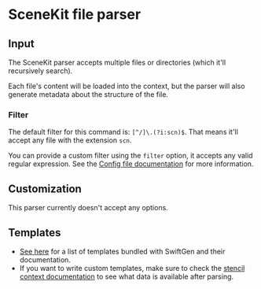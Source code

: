 #  SceneKit file parser

## Input

The SceneKit parser accepts multiple files or directories (which it'll recursively search).

Each file's content will be loaded into the context, but the parser will also generate metadata about the structure of the file.

### Filter

The default filter for this command is: `[^/]\.(?i:scn)$`. That means it'll accept any file with the extension `scn`.

You can provide a custom filter using the `filter` option, it accepts any valid regular expression. See the [Config file documentation](../ConfigFile.md) for more information.

## Customization

This parser currently doesn't accept any options.

## Templates

* [See here](../templates/plist) for a list of templates bundled with SwiftGen and their documentation.
* If you want to write custom templates, make sure to check the [stencil context documentation](../SwiftGenKit%20Contexts/plist.md) to see what data is available after parsing.
